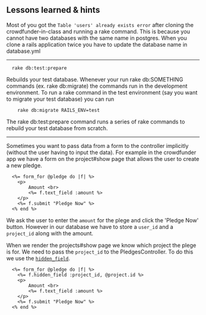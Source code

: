 ## Lessons learned & hints


Most of you got the  `Table 'users' already exists error` after cloning the crowdfunder-in-class and running a rake command.
This is because you cannot have two databases with the same name in postgres. When you clone a rails application twice you have to update the database name in database.yml

---

```
  rake db:test:prepare
```
Rebuilds your test database.
Whenever your run rake db:SOMETHING commands (ex. rake db:migrate) the commands run in the development environment. To run a rake command in the test environment (say you want to migrate your test database) you can run 

```
    rake db:migrate RAILS_ENV=test
```
The rake db:test:prepare command runs a series of rake commands to rebuild your test database from scratch.

---

Sometimes you want to pass data from a form to the controller implicitly (without the user having to input the data). For example in the crowdfunder app we have a form on the project#show page that allows the user to create a new pledge.

```
  <%= form_for @pledge do |f| %>
    <p>
        Amount <br>
        <%= f.text_field :amount %>
    </p>
    <%= f.submit "Pledge Now" %>
  <% end %>

```

We ask the user to enter the `amount` for the plege and click the 'Pledge Now' button. However in our database we have to store a `user_id` and a `project_id` along with the amount.

When we render the projects#show page we know which project the plege is for. We need to pass the `project_id` to the PledgesController. To do this we use the [`hidden_field`](http://api.rubyonrails.org/classes/ActionView/Helpers/FormHelper.html#method-i-hidden_field).

```
  <%= form_for @pledge do |f| %>
    <%= f.hidden_field :project_id, @project.id %>
    <p>
        Amount <br>
        <%= f.text_field :amount %>
    </p>
    <%= f.submit "Pledge Now" %>
  <% end %>

```